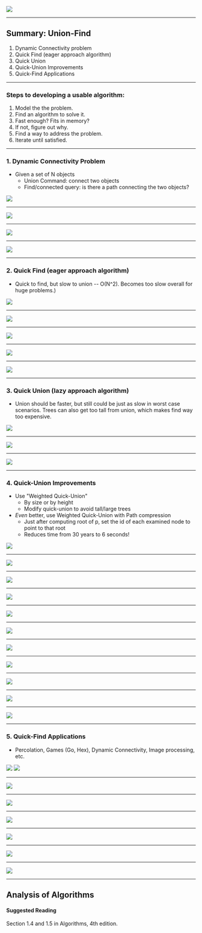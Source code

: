 ![](slides/2018-10-02-21-40-28.png)

-----

## Summary: Union-Find
1. Dynamic Connectivity problem
2. Quick Find (eager approach algorithm)
3. Quick Union
4. Quick-Union Improvements
5. Quick-Find Applications

  -----

### Steps to developing a usable algorithm:
1. Model the the problem.
2. Find an algorithm to solve it.
3. Fast enough? Fits in memory?
4. If not, figure out why.
5. Find a way to address the problem.
6. Iterate until satisfied.

  -----

### 1. Dynamic Connectivity Problem
  * Given a set of N objects
    * Union Command: connect two objects
    * Find/connected query: is there a path connecting the two objects?

  ![](slides/2018-09-30-16-47-39.png)
  
  -----
  ![](slides/2018-10-02-21-17-19.png)
  
  -----
  ![](slides/2018-10-02-20-24-00.png)
  
  -----
  ![](slides/2018-10-02-20-24-39.png)

  -----

### 2. Quick Find (eager approach algorithm)
  * Quick to find, but slow to union -- O(N^2). Becomes too slow overall for huge problems.)

  ![](slides/2018-10-02-20-29-00.png)
  
  -----
  ![](slides/2018-10-02-20-30-09.png)
  
  -----
  ![](slides/2018-10-02-20-43-16.png)
  
  -----
  ![](slides/2018-10-02-21-23-01.png)
  
  -----
  ![](slides/2018-10-02-21-35-13.png)

  -----

### 3. Quick Union (lazy approach algorithm)
  * Union should be faster, but still could be just as slow in worst case scenarios. Trees can also get too tall from union, which makes find way too expensive.

  ![](slides/2018-10-04-21-25-51.png)

  -----
  ![](slides/2018-10-04-21-37-07.png)

  -----
  ![](slides/2018-10-04-21-46-40.png)

  -----

### 4. Quick-Union Improvements
  * Use "Weighted Quick-Union"
    * By size or by height
    * Modify quick-union to avoid tall/large trees
  * *Even* better, use Weighted Quick-Union with Path compression
    * Just after computing root of p, set the id of each examined node to point to that root
    * Reduces time from 30 years to 6 seconds!

  ![](slides/2018-10-04-21-53-06.png)

  -----
  ![](slides/2018-10-04-21-55-50.png)

  -----
  ![](slides/2018-10-04-21-57-55.png)

  -----
  ![](slides/2018-10-06-12-25-31.png)

  -----
  ![](slides/2018-10-06-12-26-54.png)

  -----
  ![](slides/2018-10-06-12-30-52.png)

  -----
  ![](slides/2018-10-06-12-35-49.png)

  -----
  ![](slides/2018-10-06-12-36-28.png)

  -----
  ![](slides/2018-10-06-12-37-19.png)

  -----
  ![](slides/2018-10-06-12-40-29.png)

  -----
  ![](slides/2018-10-06-12-42-12.png)

  -----

### 5. Quick-Find Applications
  * Percolation, Games (Go, Hex), Dynamic Connectivity, Image processing, etc.
  
  ![](slides/2018-10-06-12-55-02.png)
  ![](slides/2018-10-06-12-56-25.png)

  -----
  ![](slides/2018-10-06-12-59-40.png)

  -----
  ![](slides/2018-10-06-13-00-22.png)

  -----
  ![](slides/2018-10-06-14-36-43.png)

  -----
  ![](slides/2018-10-06-14-37-50.png)

  -----
  ![](slides/2018-10-06-14-38-59.png)

  -----
  ![](slides/2018-10-06-14-40-13.png)

-----

## Analysis of Algorithms

#### Suggested Reading
Section 1.4 and 1.5 in Algorithms, 4th edition.